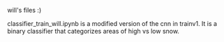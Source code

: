 will's files :)

classifier_train_will.ipynb is a modified version of the cnn in trainv1. It is a binary classifier that categorizes areas of high vs low snow.